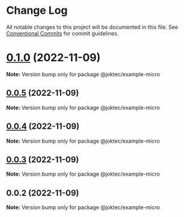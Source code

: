 # Change Log

All notable changes to this project will be documented in this file.
See [Conventional Commits](https://conventionalcommits.org) for commit guidelines.

# [0.1.0](https://github.com/BaoTran1203/nodejs-monorepo/compare/@joktec/example-micro@0.0.5...@joktec/example-micro@0.1.0) (2022-11-09)

**Note:** Version bump only for package @joktec/example-micro





## [0.0.5](https://github.com/BaoTran1203/nodejs-monorepo/compare/@joktec/example-micro@0.0.4...@joktec/example-micro@0.0.5) (2022-11-09)

**Note:** Version bump only for package @joktec/example-micro





## [0.0.4](https://github.com/BaoTran1203/nodejs-monorepo/compare/@joktec/example-micro@0.0.3...@joktec/example-micro@0.0.4) (2022-11-09)

**Note:** Version bump only for package @joktec/example-micro





## [0.0.3](https://github.com/BaoTran1203/nodejs-monorepo/compare/@joktec/example-micro@0.0.2...@joktec/example-micro@0.0.3) (2022-11-09)

**Note:** Version bump only for package @joktec/example-micro





## 0.0.2 (2022-11-09)

**Note:** Version bump only for package @joktec/example-micro
